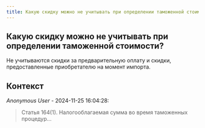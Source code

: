 ```yaml
---
title: Какую скидку можно не учитывать при определении таможенной стоимости?
---
```


## Какую скидку можно не учитывать при определении таможенной стоимости?

Не учитываются скидки за предварительную оплату и скидки, предоставленные приобретателю на момент импорта.

## Контекст

_Anonymous User_ - 2024-11-25 16:04:28:

> Статья 164(1). Налогооблагаемая сумма во время таможенных процедур...
